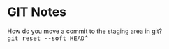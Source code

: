 # GIT Notes

How do you move a commit to the staging area in git?  
<kbd>git reset --soft HEAD^</kbd>  



